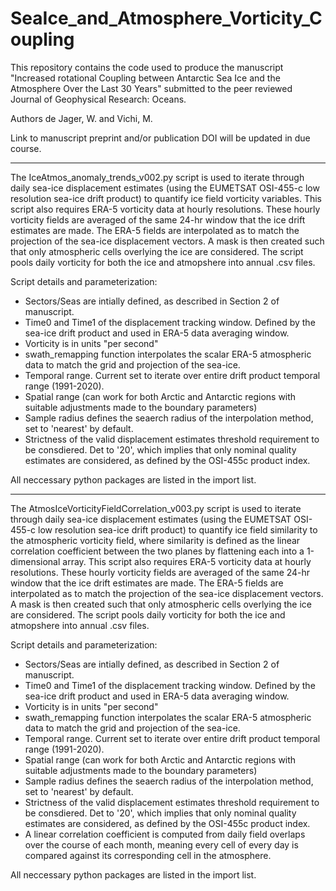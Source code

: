 # SeaIce_and_Atmosphere_Vorticity_Coupling

This repository contains the code used to produce the manuscript "Increased rotational Coupling between Antarctic Sea Ice and the Atmosphere Over the Last 30 Years" submitted to the peer reviewed Journal of Geophysical Research: Oceans.

Authors de Jager, W. and Vichi, M.

Link to manuscript preprint and/or publication DOI will be updated in due course. 

-------
The IceAtmos_anomaly_trends_v002.py script is used to iterate through daily sea-ice displacement estimates (using the EUMETSAT OSI-455-c low resolution sea-ice drift product) to quantify ice field vorticity variables. This script also requires ERA-5 vorticity data at hourly resolutions. These hourly vorticity fields are averaged of the same 24-hr window that the ice drift estimates are made. The ERA-5 fields are interpolated as to match the projection of the sea-ice displacement vectors. A mask is then created such that only atmospheric cells overlying the ice are considered. The script pools daily vorticity for both the ice and atmopshere into annual .csv files.

Script details and parameterization:
* Sectors/Seas are intially defined, as described in Section 2 of manuscript.
* Time0 and Time1 of the displacement tracking window. Defined by the sea-ice drift product and used in ERA-5 data averaging window.
* Vorticity is in units "per second"
* swath_remapping function interpolates the scalar ERA-5 atmospheric data to match the grid and projection of the sea-ice.
* Temporal range. Current set to iterate over entire drift product temporal range (1991-2020).
* Spatial range (can work for both Arctic and Antarctic regions with suitable adjustments made to the boundary parameters)
* Sample radius defines the seaerch radius of the interpolation method, set to 'nearest' by default.
* Strictness of the valid displacement estimates threshold requirement to be consdiered. Det to '20', which implies that only nominal quality estimates are considered, as defined by the OSI-455c product index.

All neccessary python packages are listed in the import list.

-------
The AtmosIceVorticityFieldCorrelation_v003.py script is used to iterate through daily sea-ice displacement estimates (using the EUMETSAT OSI-455-c low resolution sea-ice drift product) to quantify ice field similarity to the atmospheric vorticity field, where similarity is defined as the linear correlation coefficient between the two planes by flattening each into a 1-dimensional array. This script also requires ERA-5 vorticity data at hourly resolutions. These hourly vorticity fields are averaged of the same 24-hr window that the ice drift estimates are made. The ERA-5 fields are interpolated as to match the projection of the sea-ice displacement vectors. A mask is then created such that only atmospheric cells overlying the ice are considered. The script pools daily vorticity for both the ice and atmopshere into annual .csv files.

Script details and parameterization:
* Sectors/Seas are intially defined, as described in Section 2 of manuscript.
* Time0 and Time1 of the displacement tracking window. Defined by the sea-ice drift product and used in ERA-5 data averaging window.
* Vorticity is in units "per second"
* swath_remapping function interpolates the scalar ERA-5 atmospheric data to match the grid and projection of the sea-ice.
* Temporal range. Current set to iterate over entire drift product temporal range (1991-2020).
* Spatial range (can work for both Arctic and Antarctic regions with suitable adjustments made to the boundary parameters)
* Sample radius defines the seaerch radius of the interpolation method, set to 'nearest' by default.
* Strictness of the valid displacement estimates threshold requirement to be consdiered. Det to '20', which implies that only nominal quality estimates are considered, as defined by the OSI-455c product index.
* A linear correlation coefficient is computed from daily field overlaps over the course of each month, meaning every cell of every day is compared against its corresponding cell in the atmosphere.

All neccessary python packages are listed in the import list.
